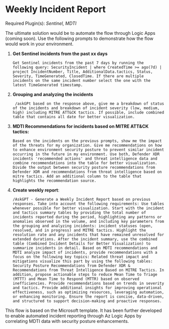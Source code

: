 # Weekly Incident Report

Required Plugin(s): *Sentinel, MDTI*

The ultimate solution would be to automate the flow through Logic Apps (coming soon). Use the following prompts to demonstrate how the flow would work in your environment.

1. **Get Sentinel incidents from the past xx days**
   ```
   Get Sentinel incidents from the past 7 days by running the following query: SecurityIncident | where CreatedTime >= ago(7d) | project IncidentNumber, Title, AdditionalData.tactics, Status, Severity, TimeGenerated, ClosedTime. If there are multiple incidents on the same incident number select the one with the latest TimeGenerated timestamp.
   ```

2. **Grouping and analyzing the incidents**
   ```
    /askGPt based on the response above, give me a breakdown of status of the incidents and breakdown of incident severity (low, medium, high) including MITRE ATT&CK tactics. If possible, include combined table that contains all date for better visualization.
   ```
   
3. **MDTI Recommendations for incidents based on MITRE ATT&CK tactics:**
   ```
   Based on the incidents on the previous prompts, show me the impact of the threats for my organization. Give me recommendations on how to enhance environment security posture to prevent similar incident occurring in the future in my environment. Use both, Defender XDR incidents 'recommended actions' and threat intelligence data and combine recommendations into the table for better visualization. Divide the output between security posture recommendations from Defender XDR and recommendations from threat intelligence based on mitre tactics. Add an additional column to the table that highlights the recommendation source.
   ```
   
4. **Create weekly report**:
   ```
   /AskGPT - Generate a Weekly Incident Report based on previous responses. Take into account the following requirements: Use tables whenever possible for better visualization. Start with the incident and tactics summary tables by providing the total number of incidents reported during the period, highlighting any patterns or anomalies observed in the volume, and including key parameters from the grouping and analyzing incidents: incident statuses (open, resolved, and in progress) and MITRE tactics. Highlight the resolution rate and any incidents that have remained unresolved for extended durations. After the incident summary, use the combined table (Combined Incident Details for Better Visualization) to summarize incidents in detail. Based on MDTI recommendations and MDTI analyze impact of incidents, provide recommendations with a focus on the following key topics: Related threat impact and mitigations visualize this part by using the following tables: Security Posture Recommendations from Defender XDR & Recommendations from Threat Intelligence Based on MITRE Tactics. In addition, propose actionable steps to reduce Mean Time to Triage (MTTT) and Mean Time to Respond (MTTR) based on observed inefficiencies. Provide recommendations based on trends in severity and tactics. Provide additional insights for improving operational effectiveness, such as optimizing resources, leveraging automation, or enhancing monitoring. Ensure the report is concise, data-driven, and structured to support decision-making and proactive responses.
   ```

This flow is based on the Microsoft template. It has been further developed to enable automated incident reporting through Az Logic Apps by correlating MDTI data with security posture enhancements. 
